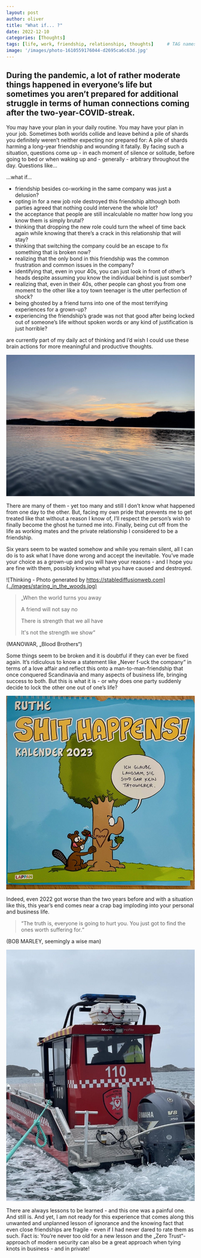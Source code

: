 ```yaml
---
layout: post
author: oliver
title: "What if... ?"
date: 2022-12-10
categories: [Thoughts]
tags: [life, work, friendship, relationships, thoughts]     # TAG names should always be lowercase
image: '/images/photo-1610559176044-d2695ca6c63d.jpg'
---
```


## During the pandemic, a lot of rather moderate things happened in everyone’s life but sometimes you aren’t prepared for additional struggle in terms of human connections coming after the two-year-COVID-streak.

You may have your plan in your daily routine. You may have your plan in your job. Sometimes both worlds collide and leave behind a pile of shards you definitely weren’t neither expecting nor prepared for: A pile of shards harming a long-year friendship and wounding it fatally. By facing such a situation, questions come up - in each moment of silence or solitude, before going to bed or when waking up and - generally - arbitrary throughout the day. Questions like…

…what if…

* friendship besides co-working in the same company was just a delusion?
* opting in for a new job role destroyed this friendship although both parties agreed that nothing could intervene the whole lot?
* the acceptance that people are still incalculable no matter how long you know them is simply brutal?
* thinking that dropping the new role could turn the wheel of time back again while knowing that there’s a crack in this relationship that will stay?
* thinking that switching the company could be an escape to fix something that is broken now?
* realizing that the only bond in this friendship was the common frustration and common issues in the company?
* identifying that, even in your 40s, you can just look in front of other’s heads despite assuming you know the individual behind is just somber?
* realizing that, even in their 40s, other people can ghost you from one moment to the other like a toy town teenager is the utter perfection of shock?
* being ghosted by a friend turns into one of the most terrifying experiences for a grown-up?
* experiencing the friendship’s grade was not that good after being locked out of someone’s life without spoken words or any kind of justification is just horrible?

are currently part of my daily act of thinking and I’d wish I could use these brain actions for more meaningful and productive thoughts.

![The sun to down without rising again? Photo Courtesy of Author](../images/norway_sundown.jpg)

There are many of them - yet too many and still I don’t know what happened from one day to the other. But, facing my own pride that prevents me to get treated like that without a reason I know of, I’ll respect the person’s wish to finally become the ghost he turned me into. Finally, being cut off from the life as working mates and the private relationship I considered to be a friendship.

Six years seem to be wasted somehow and while you remain silent, all I can do is to ask what I have done wrong and accept the inevitable. You’ve made your choice as a grown-up and you will have your reasons - and I hope you are fine with them, possibly knowing what you have caused and destroyed.

![Thinking - Photo generated by https://stablediffusionweb.com](../images/staring_in_the_woods.jpg)

> „When the world turns you away
>
> A friend will not say no 
>
> There is strength that we all have 
>
> It's not the strength we show“

(MANOWAR, „Blood Brothers“)

Some things seem to be broken and it is doubtful if they can ever be fixed again. It’s ridiculous to know a statement like „Never f-uck the company“ in terms of a love affair and reflect this onto a man-to-man-friendship that once conquered Scandinavia and many aspects of business life, bringing success to both. But this is what it is - or why does one party suddenly decide to lock the other one out of one’s life?

![This would have been a Christmas present but stays with me instead - a fitting slogan anyway!](../images/ruthe_calendar.jpg)

Indeed, even 2022 got worse than the two years before and with a situation like this, this year’s end comes near a crap bag imploding into your personal and business life.

> “The truth is, everyone is going to hurt you. You just got to find the ones worth suffering for.“

(BOB MARLEY, seemingly a wise man)

![Sometimes it takes someone to draw you out of the nowhere - but he will still need a helping hand - Photo Courtesy of Author](../images/norway_boat.jpg)

There are always lessons to be learned - and this one was a painful one. And still is. And yet, I am not ready for this experience that comes along this unwanted and unplanned lesson of ignorance and the knowing fact that even close friendships are fragile - even if I had never dared to rate them as such. Fact is: You’re never too old for a new lesson and the „Zero Trust“-approach of modern security can also be a great approach when tying knots in business - and in private!